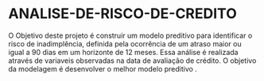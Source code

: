 # ANALISE-DE-RISCO-DE-CREDITO
O Objetivo deste projeto é construir um modelo preditivo para identificar o risco de inadimplência, definida pela ocorrência de um atraso maior ou igual a 90 dias em um horizonte de 12 meses. Essa análise é realizada através de variaveis observadas na data de avaliação de crédito. O objetivo da modelagem é desenvolver o melhor modelo preditivo .

